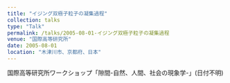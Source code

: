 ```yaml
---
title: "イジング双極子粒子の凝集過程"
collection: talks
type: "Talk"
permalink: /talks/2005-08-01-イジング双極子粒子の凝集過程
venue: "国際高等研究所"
date: 2005-08-01
location: "木津川市、京都府、日本"
---
```


国際高等研究所ワークショップ「隙間-自然、人間、社会の現象学-」(日付不明)
